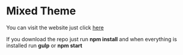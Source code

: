 # Mixed Theme


You can visit the website just click  [here](http://www.norbertsari.co.uk/works/01_basic_theme/)

If you download the repo just run **npm install** and when everything is installed run **gulp** or **npm start**
